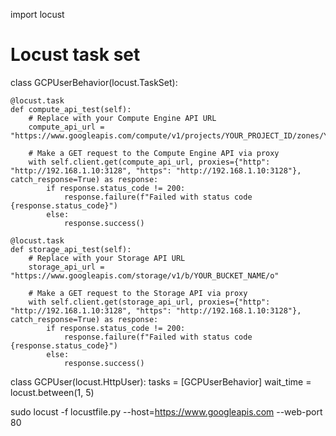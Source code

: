 import locust

# Locust task set
class GCPUserBehavior(locust.TaskSet):

    @locust.task
    def compute_api_test(self):
        # Replace with your Compute Engine API URL
        compute_api_url = "https://www.googleapis.com/compute/v1/projects/YOUR_PROJECT_ID/zones/YOUR_ZONE/instances"

        # Make a GET request to the Compute Engine API via proxy
        with self.client.get(compute_api_url, proxies={"http": "http://192.168.1.10:3128", "https": "http://192.168.1.10:3128"}, catch_response=True) as response:
            if response.status_code != 200:
                response.failure(f"Failed with status code {response.status_code}")
            else:
                response.success()

    @locust.task
    def storage_api_test(self):
        # Replace with your Storage API URL
        storage_api_url = "https://www.googleapis.com/storage/v1/b/YOUR_BUCKET_NAME/o"

        # Make a GET request to the Storage API via proxy
        with self.client.get(storage_api_url, proxies={"http": "http://192.168.1.10:3128", "https": "http://192.168.1.10:3128"}, catch_response=True) as response:
            if response.status_code != 200:
                response.failure(f"Failed with status code {response.status_code}")
            else:
                response.success()

class GCPUser(locust.HttpUser):
    tasks = [GCPUserBehavior]
    wait_time = locust.between(1, 5)



sudo locust -f locustfile.py --host=https://www.googleapis.com --web-port 80
